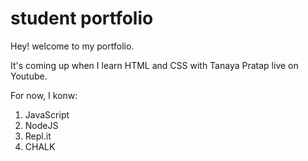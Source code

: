 # student portfolio

Hey! welcome to my portfolio.

 It's coming up when I learn HTML and CSS with Tanaya Pratap live on Youtube.

For now, I konw:

1. JavaScript
1. NodeJS
1. Repl.it
1. CHALK
